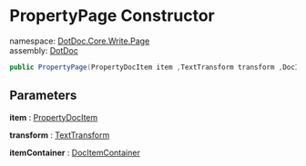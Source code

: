﻿# PropertyPage Constructor

namespace: [DotDoc\.Core\.Write\.Page](../../DotDoc.Core.Write.Page.md)<br />
assembly: [DotDoc](../../../DotDoc.md)



```csharp
public PropertyPage(PropertyDocItem item ,TextTransform transform ,DocItemContainer itemContainer);
```

## Parameters

__item__ : [PropertyDocItem](../../../DotDoc/DotDoc.Core.Models/PropertyDocItem.md)



__transform__ : [TextTransform](../../../DotDoc/DotDoc.Core.Write/TextTransform.md)



__itemContainer__ : [DocItemContainer](../../../DotDoc/DotDoc.Core.Write/DocItemContainer.md)



